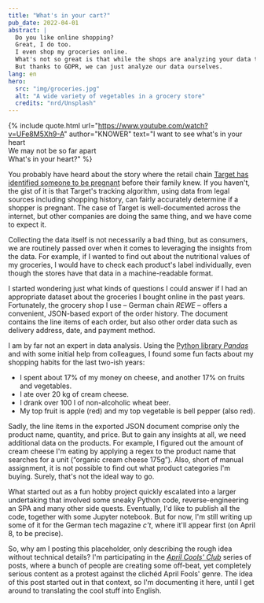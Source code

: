 ```yaml
---
title: "What's in your cart?"
pub_date: 2022-04-01
abstract: |
  Do you like online shopping?
  Great, I do too.
  I even shop my groceries online.
  What's not so great is that while the shops are analyzing your data to gain insights, they are not sharing those with you.
  But thanks to GDPR, we can just analyze our data ourselves.
lang: en
hero:
  src: "img/groceries.jpg"
  alt: "A wide variety of vegetables in a grocery store"
  credits: "nrd/Unsplash"
---
```


{% include quote.html url="https://www.youtube.com/watch?v=UFe8M5Xh9-A" author="KNOWER" text="I want to see what's in your heart<br>We may not be so far apart<br>What's in your heart?" %}

You probably have heard about the story where the retail chain [Target has identified someone to be pregnant](https://www.forbes.com/sites/kashmirhill/2012/02/16/how-target-figured-out-a-teen-girl-was-pregnant-before-her-father-did/) before their family knew.
If you haven't, the gist of it is that Target's tracking algorithm, using data from legal sources including shopping history, can fairly accurately determine if a shopper is pregnant.
The case of Target is well-documented across the internet, but other companies are doing the same thing, and we have come to expect it.

Collecting the data itself is not necessarily a bad thing, but as consumers, we are routinely passed over when it comes to leveraging the insights from the data.
For example, if I wanted to find out about the nutritional values of my groceries, I would have to check each product's label individually, even though the stores have that data in a machine-readable format.

I started wondering just what kinds of questions I could answer if I had an appropriate dataset about the groceries I bought online in the past years.
Fortunately, the grocery shop I use – German chain _REWE_ – offers a convenient, JSON-based export of the order history.
The document contains the line items of each order, but also other order data such as delivery address, date, and payment method.

I am by far not an expert in data analysis.
Using the [Python library _Pandas_](https://pandas.pydata.org/) and with some initial help from colleagues, I found some fun facts about my shopping habits for the last two-ish years:

* I spent about 17% of my money on cheese, and another 17% on fruits and vegetables.
* I ate over 20 kg of cream cheese.
* I drank over 100 l of non-alcoholic wheat beer.
* My top fruit is apple (red) and my top vegetable is bell pepper (also red).

Sadly, the line items in the exported JSON document comprise only the product name, quantity, and price.
But to gain any insights at all, we need additional data on the products.
For example, I figured out the amount of cream cheese I'm eating by applying a regex to the product name that searches for a unit (“organic cream cheese 175g”).
Also, short of manual assignment, it is not possible to find out what product categories I'm buying.
Surely, that's not the ideal way to go.

What started out as a fun hobby project quickly escalated into a larger undertaking that involved some sneaky Python code, reverse-engineering an SPA and many other side quests.
Eventually, I'd like to publish all the code, together with some Jupyter notebook.
But for now, I'm still writing up some of it for the German tech magazine _c't_, where it'll appear first (on April 8, to be precise).

So, why am I posting this placeholder, only describing the rough idea without technical details?
I'm participating in the [_April Cools' Club_](https://www.aprilcools.club/) series of posts, where a bunch of people are creating some off-beat, yet completely serious content as a protest against the clichéd April Fools' genre.
The idea of this post started out in that context, so I'm documenting it here, until I get around to translating the cool stuff into English.
